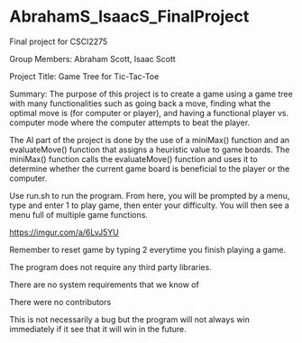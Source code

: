 # AbrahamS_IsaacS_FinalProject
Final project for CSCI2275 

Group Members: Abraham Scott, Isaac Scott

Project Title: Game Tree for Tic-Tac-Toe

Summary: The purpose of this project is to create a game using a game tree with many functionalities such as going back a move, finding what the optimal move is (for computer or player), and having a functional player vs. computer mode where the computer attempts to beat the player. 

The AI part of the project is done by the use of a miniMax() function and an evaluateMove() function that assigns a heuristic value to game boards. The miniMax() function calls the evaluateMove() function and uses it to determine whether the current game board is beneficial to the player or the computer.

Use run.sh to run the program. From here, you will be prompted by a menu, type and enter 1 to play game, then enter your difficulty.
You will then see a menu full of multiple game functions.

https://imgur.com/a/6LvJ5YU

Remember to reset game by typing 2 everytime you finish playing a game.

The program does not require any third party libraries.

There are no system requirements that we know of

There were no contributors

This is not necessarily a bug but the program will not always win immediately if it see that it will win in the future. 
